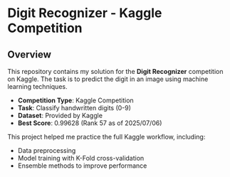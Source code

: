 # Digit Recognizer - Kaggle Competition

## Overview
This repository contains my solution for the **Digit Recognizer** competition on Kaggle. The task is to predict the digit in an image using machine learning techniques.

- **Competition Type**: Kaggle Competition
- **Task**: Classify handwritten digits (0-9)
- **Dataset**: Provided by Kaggle
- **Best Score**: 0.99628 (Rank 57 as of 2025/07/06)

This project helped me practice the full Kaggle workflow, including:
- Data preprocessing
- Model training with K-Fold cross-validation
- Ensemble methods to improve performance

